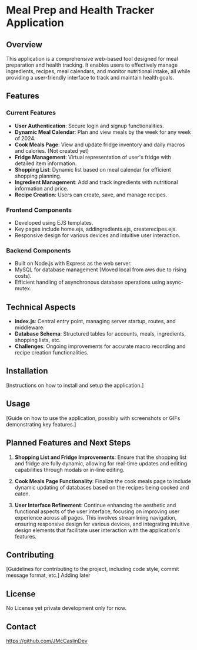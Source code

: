 
# Meal Prep and Health Tracker Application

## Overview
This application is a comprehensive web-based tool designed for meal preparation and health tracking. It enables users to effectively manage ingredients, recipes, meal calendars, and monitor nutritional intake, all while providing a user-friendly interface to track and maintain health goals.

## Features

### Current Features
- **User Authentication**: Secure login and signup functionalities.
- **Dynamic Meal Calendar**: Plan and view meals by the week for any week of 2024.
- **Cook Meals Page**: View and update fridge inventory and daily macros and calories. (Not created yet)
- **Fridge Management**: Virtual representation of user's fridge with detailed item information.
- **Shopping List**: Dynamic list based on meal calendar for efficient shopping planning.
- **Ingredient Management**: Add and track ingredients with nutritional information and price.
- **Recipe Creation**: Users can create, save, and manage recipes.

### Frontend Components
- Developed using EJS templates.
- Key pages include home.ejs, addingredients.ejs, createrecipes.ejs.
- Responsive design for various devices and intuitive user interaction.

### Backend Components
- Built on Node.js with Express as the web server.
- MySQL for database management (Moved local from aws due to rising costs).
- Efficient handling of asynchronous database operations using async-mutex.

## Technical Aspects
- **index.js**: Central entry point, managing server startup, routes, and middleware.
- **Database Schema**: Structured tables for accounts, meals, ingredients, shopping lists, etc.
- **Challenges**: Ongoing improvements for accurate macro recording and recipe creation functionalities.

## Installation
[Instructions on how to install and setup the application.]

## Usage
[Guide on how to use the application, possibly with screenshots or GIFs demonstrating key features.]

## Planned Features and Next Steps
1. **Shopping List and Fridge Improvements**: Ensure that the shopping list and fridge are fully dynamic, allowing for real-time updates and editing capabilities through modals or in-line editing.

2. **Cook Meals Page Functionality**: Finalize the cook meals page to include dynamic updating of databases based on the recipes being cooked and eaten.

3. **User Interface Refinement**: Continue enhancing the aesthetic and functional aspects of the user interface, focusing on improving user experience across all pages. This involves streamlining navigation, ensuring responsive design for various devices, and integrating intuitive design elements that facilitate user interaction with the application's features.

## Contributing
[Guidelines for contributing to the project, including code style, commit message format, etc.] Adding later

## License
No License yet private development only for now.

## Contact
https://github.com/JMcCaslinDev

